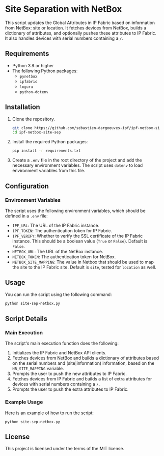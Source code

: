 # Site Separation with NetBox

This script updates the Global Attributes in IP Fabric based on information from NetBox: site or location. It fetches devices from NetBox, builds a dictionary of attributes, and optionally pushes these attributes to IP Fabric. It also handles devices with serial numbers containing a `/`.

## Requirements

- Python 3.8 or higher
- The following Python packages:
  - `pynetbox`
  - `ipfabric`
  - `loguru`
  - `python-dotenv`

## Installation

1. Clone the repository.

    ```bash
    git clone https://github.com/sebastien-dargoeuves-ipf/ipf-netbox-site-sep.git
    cd ipf-netbox-site-sep
    ```

2. Install the required Python packages:

    ```bash
    pip install -r requirements.txt
    ```

3. Create a `.env` file in the root directory of the project and add the necessary environment variables.  The script uses `dotenv` to load environment variables from this file.

## Configuration

### Environment Variables

The script uses the following environment variables, which should be defined in a `.env` file:

- `IPF_URL`: The URL of the IP Fabric instance.
- `IPF_TOKEN`: The authentication token for IP Fabric.
- `IPF_VERIFY`: Whether to verify the SSL certificate of the IP Fabric instance. This should be a boolean value (`True` or `False`). Default is `False`.
- `NETBOX_URL`: The URL of the NetBox instance.
- `NETBOX_TOKEN`: The authentication token for NetBox.
- `NETBOX_SITE_MAPPING`: The value in Netbox that should be used to map the site to the IP Fabric site. Default is `site`, tested for `location` as well.

## Usage

You can run the script using the following command:

```bash
python site-sep-netbox.py
```

## Script Details

### Main Execution

The script's main execution function does the following:

1. Initializes the IP Fabric and NetBox API clients.
2. Fetches devices from NetBox and builds a dictionary of attributes based on the serial numbers and (site|information) information, based on the `NB_SITE_MAPPING` variable.
3. Prompts the user to push the new attributes to IP Fabric.
4. Fetches devices from IP Fabric and builds a list of extra attributes for devices with serial numbers containing a `/`.
5. Prompts the user to push the extra attributes to IP Fabric.

### Example Usage

Here is an example of how to run the script:

```
python site-sep-netbox.py
```

## License

This project is licensed under the terms of the MIT license.
